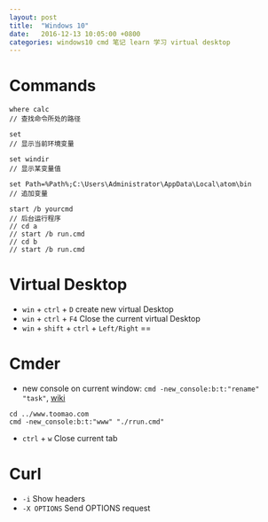 ```yaml
---
layout: post
title:  "Windows 10"
date:   2016-12-13 10:05:00 +0800
categories: windows10 cmd 笔记 learn 学习 virtual desktop
---
```


# Commands
```shell
where calc
// 查找命令所处的路径

set
// 显示当前环境变量

set windir
// 显示某变量值

set Path=%Path%;C:\Users\Administrator\AppData\Local\atom\bin
// 追加变量

start /b yourcmd
// 后台运行程序
// cd a
// start /b run.cmd
// cd b
// start /b run.cmd
```

# Virtual Desktop
* `win` + `ctrl` + `D` create new virtual Desktop
* `win` + `ctrl` + `F4` Close the current virtual Desktop
* `win` + `shift` + `ctrl` + `Left/Right` ==

# Cmder
* new console on current window: `cmd -new_console:b:t:"rename" "task"`, [wiki](https://conemu.github.io/en/NewConsole.html)
```shell
cd ../www.toomao.com
cmd -new_console:b:t:"www" "./rrun.cmd"
```
* `ctrl` + `w` Close current tab

# Curl
* `-i` Show headers
* `-X OPTIONS` Send OPTIONS request
